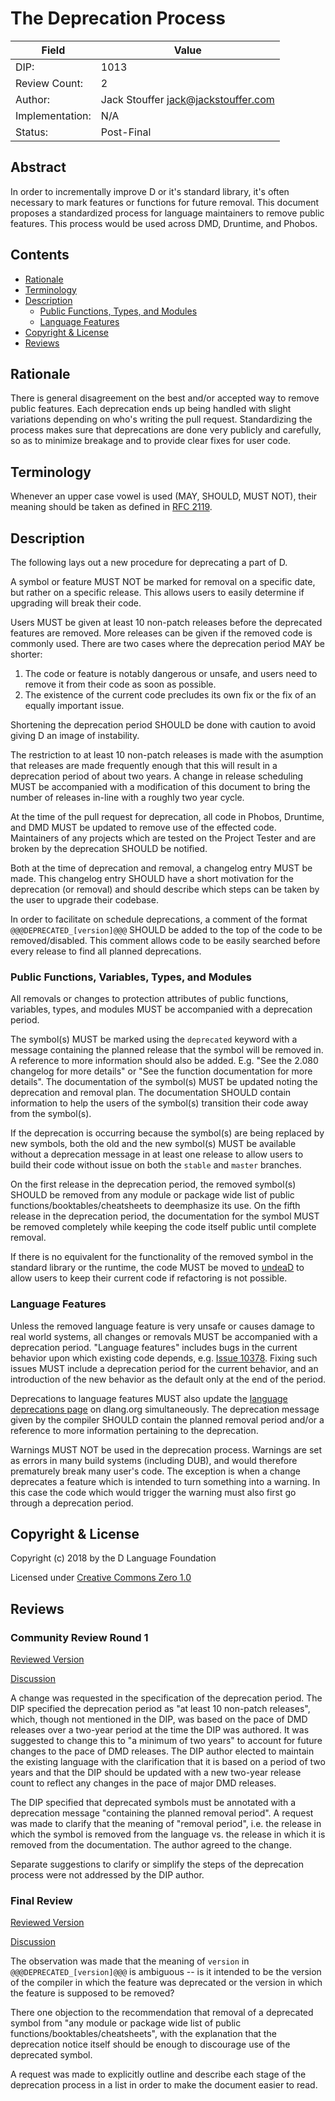 # The Deprecation Process

| Field           | Value                                                           |
|-----------------|-----------------------------------------------------------------|
| DIP:            | 1013                                                            |
| Review Count:   | 2                                                               |
| Author:         | Jack Stouffer <jack@jackstouffer.com>                           |
| Implementation: | N/A                                                             |
| Status:         | Post-Final                                                      |

## Abstract

In order to incrementally improve D or it's standard library, it's often necessary to
mark features or functions for future removal. This document proposes a standardized
process for language maintainers to remove public features. This process would be
used across DMD, Druntime, and Phobos.

## Contents
* [Rationale](#rationale)
* [Terminology](#terminology)
* [Description](#description)
    * [Public Functions, Types, and Modules](#public-functions-types-and-modules)
    * [Language Features](#language-features)
* [Copyright & License](#copyright--license)
* [Reviews](#reviews)

## Rationale

There is general disagreement on the best and/or accepted way to remove public
features. Each deprecation ends up being handled with slight variations depending on
who's writing the pull request. Standardizing the process makes sure that
deprecations are done very publicly and carefully, so as to minimize breakage and
to provide clear fixes for user code.

## Terminology

Whenever an upper case vowel is used (MAY, SHOULD, MUST NOT), their meaning should be
taken as defined in [RFC 2119](https://tools.ietf.org/html/rfc2119).

## Description

The following lays out a new procedure for deprecating a part of D.

A symbol or feature MUST NOT be marked for removal on a specific date, but rather on a
specific release. This allows users to easily determine if upgrading will break their
code.

Users MUST be given at least 10 non-patch releases before the deprecated features
are removed. More releases can be given if the removed code is commonly used.
There are two cases where the deprecation period MAY be shorter:

1. The code or feature is notably dangerous or unsafe, and users need to remove
it from their code as soon as possible.
2. The existence of the current code precludes its own fix or the fix of an equally
important issue.

Shortening the deprecation period SHOULD be done with caution to avoid giving D
an image of instability.

The restriction to at least 10 non-patch releases is made with the asumption that
releases are made frequently enough that this will result in a deprecation period
of about two years. A change in release scheduling MUST be accompanied with a
modification of this document to bring the number of releases in-line with a
roughly two year cycle.

At the time of the pull request for deprecation, all code in Phobos, Druntime,
and DMD MUST be updated to remove use of the effected code. Maintainers of any
projects which are tested on the Project Tester and are broken by the deprecation
SHOULD be notified.

Both at the time of deprecation and removal, a changelog entry MUST be made. This
changelog entry SHOULD have a short motivation for the deprecation (or removal)
and should describe which steps can be taken by the user to upgrade their codebase.

In order to facilitate on schedule deprecations, a comment of the format
`@@@DEPRECATED_[version]@@@` SHOULD be added to the top of the code to be removed/disabled.
This comment allows code to be easily searched before every release to
find all planned deprecations.

### Public Functions, Variables, Types, and Modules

All removals or changes to protection attributes of public functions,
variables, types, and modules MUST be accompanied with a deprecation period.

The symbol(s) MUST be marked using the `deprecated` keyword with a message containing
the planned release that the symbol will be removed in. A reference to more information
should also be added. E.g. "See the 2.080 changelog for more details" or "See the function
documentation for more details". The documentation of the symbol(s) MUST be updated noting the
deprecation and removal plan. The documentation SHOULD contain information to help
the users of the symbol(s) transition their code away from the symbol(s).

If the deprecation is occurring because the symbol(s) are being replaced by new
symbols, both the old and the new symbol(s) MUST be available without a
deprecation message in at least one release to allow users to build their code
without issue on both the `stable` and `master` branches.

On the first release in the deprecation period, the removed symbol(s) SHOULD
be removed from any module or package wide list of public functions/booktables/cheatsheets
to deemphasize its use. On the fifth release in the deprecation period, the documentation
for the symbol MUST be removed completely while keeping the code itself public until
complete removal.

If there is no equivalent for the functionality of the removed symbol in the
standard library or the runtime, the code MUST be moved to
[undeaD](https://github.com/dlang/undeaD) to allow users to keep their current
code if refactoring is not possible.

### Language Features

Unless the removed language feature is very unsafe or causes damage to real
world systems, all changes or removals MUST be accompanied with a deprecation
period. "Language features" includes bugs in the current behavior upon which
existing code depends, e.g. [Issue 10378](https://issues.dlang.org/show_bug.cgi?id=10378).
Fixing such issues MUST include a deprecation period for the current behavior,
and an introduction of the new behavior as the default only at the end of the
period.

Deprecations to language features MUST also update the [language deprecations page](https://dlang.org/deprecate.html) on dlang.org simultaneously. The deprecation
message given by the compiler SHOULD contain the planned removal period and/or a
reference to more information pertaining to the deprecation.

Warnings MUST NOT be used in the deprecation process. Warnings are set as errors
in many build systems (including DUB), and would therefore prematurely break many
user's code. The exception is when a change deprecates a feature which is intended
to turn something into a warning. In this case the code which would trigger the
warning must also first go through a deprecation period.

## Copyright & License

Copyright (c) 2018 by the D Language Foundation

Licensed under [Creative Commons Zero 1.0](https://creativecommons.org/publicdomain/zero/1.0/legalcode.txt)

## Reviews

### Community Review Round 1

[Reviewed Version](https://github.com/dlang/DIPs/blob/5327787211d295d2721c46923278104972d33639/DIPs/DIP1013.md)

[Discussion](https://forum.dlang.org/thread/rxlbdijkbhanwvbksuej@forum.dlang.org)

A change was requested in the specification of the deprecation period. The DIP specified the deprecation period as "at least 10 non-patch releases", which, though not mentioned in the DIP, was based on the pace of DMD releases over a two-year period at the time the DIP was authored. It was suggested to change this to "a minimum of two years" to account for future changes to the pace of DMD releases. The DIP author elected to maintain the existing language with the clarification that it is based on a period of two years and that the DIP should be updated with a new two-year release count to reflect any changes in the pace of major DMD releases.

The DIP specified that deprecated symbols must be annotated with a deprecation message "containing the planned removal period". A request was made to clarify that the meaning of "removal period", i.e. the release in which the symbol is removed from the language vs. the release in which it is removed from the documentation. The author agreed to the change.

Separate suggestions to clarify or simplify the steps of the deprecation process were not addressed by the DIP author.

### Final Review

[Reviewed Version](https://github.com/dlang/DIPs/blob/1de69e85527aa0e5efea0533c03e8cc732105d02/DIPs/DIP1013.md)

[Discussion](https://forum.dlang.org/post/hwscnvmtrzfcfnppdioc@forum.dlang.org)

The observation was made that the meaning of `version` in `@@@DEPRECATED_[version]@@@` is ambiguous -- is it intended to be the version of the compiler in which the feature was deprecated or the version in which the feature is supposed to be removed?

There one objection to the recommendation that removal of a deprecated symbol from "any module or package wide list of public functions/booktables/cheatsheets", with the explanation that the deprecation notice itself should be enough to discourage use of the deprecated symbol.

A request was made to explicitly outline and describe each stage of the deprecation process in a list in order to make the document easier to read.